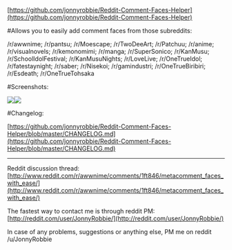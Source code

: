 [https://github.com/jonnyrobbie/Reddit-Comment-Faces-Helper](https://github.com/jonnyrobbie/Reddit-Comment-Faces-Helper)

#Allows you to easily add comment faces from those subreddits:

/r/awwnime; /r/pantsu; /r/Moescape; /r/TwoDeeArt; /r/Patchuu; /r/anime; /r/visualnovels; /r/kemonomimi; /r/manga; /r/SuperSonico; /r/KanMusu; /r/SchoolIdolFestival; /r/KanMusuNights; /r/LoveLive; /r/OneTrueIdol; /r/fatestaynight; /r/saber; /r/Nisekoi; /r/gamindustri; /r/OneTrueBiribiri; /r/Esdeath; /r/OneTrueTohsaka

#Screenshots:

[<img src="https://i.imgur.com/PFvasbfs.png">](https://i.imgur.com/PFvasbf.png)[<img src="https://i.imgur.com/p4Vk5r7s.png"/>](https://i.imgur.com/p4Vk5r7.png)

#Changelog:

[https://github.com/jonnyrobbie/Reddit-Comment-Faces-Helper/blob/master/CHANGELOG.md](https://github.com/jonnyrobbie/Reddit-Comment-Faces-Helper/blob/master/CHANGELOG.md)

---

Reddit discussion thread: [http://www.reddit.com/r/awwnime/comments/1ft846/metacomment_faces_with_ease/](http://www.reddit.com/r/awwnime/comments/1ft846/metacomment_faces_with_ease/)

The fastest way to contact me is through reddit PM: [http://reddit.com/user/JonnyRobbie/](http://reddit.com/user/JonnyRobbie/)

In case of any problems, suggestions or anything else, PM me on reddit /u/JonnyRobbie